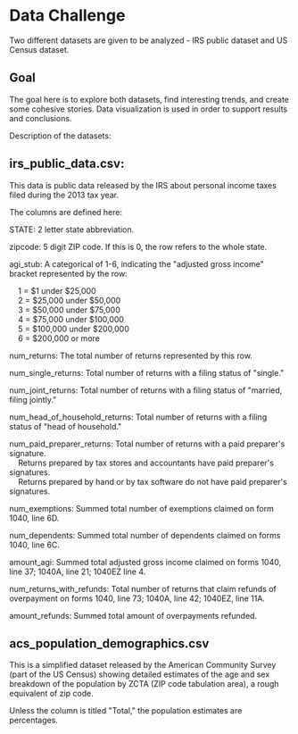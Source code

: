 # Data Challenge

Two different datasets are given to be analyzed - IRS public dataset and US Census dataset. 

## Goal

The goal here is to explore both datasets, find interesting trends, and create some cohesive stories. Data visualization is used in order to support results and conclusions. 

Description of the datasets: 

## irs_public_data.csv:

This data is public data released by the IRS about personal income taxes filed during the 2013 tax year.
 
The columns are defined here:

STATE: 2 letter state abbreviation.

zipcode: 5 digit ZIP code. If this is 0, the row refers to the whole state.

agi_stub: A categorical of 1-6, indicating the "adjusted gross income" bracket represented by the row:

&nbsp;&nbsp;&nbsp;&nbsp;1 = $1 under $25,000\
&nbsp;&nbsp;&nbsp;&nbsp;2 = $25,000 under $50,000\
&nbsp;&nbsp;&nbsp;&nbsp;3 = $50,000 under $75,000\
&nbsp;&nbsp;&nbsp;&nbsp;4 = $75,000 under $100,000\
&nbsp;&nbsp;&nbsp;&nbsp;5 = $100,000 under $200,000\
&nbsp;&nbsp;&nbsp;&nbsp;6 = $200,000 or more
    
num_returns: The total number of returns represented by this row.

num_single_returns: Total number of returns with a filing status of "single."

num_joint_returns: Total number of returns with a filing status of "married, filing jointly."

num_head_of_household_returns: Total number of returns with a filing status of "head of household."

num_paid_preparer_returns: Total number of returns with a paid preparer's signature.\
&nbsp;&nbsp;&nbsp;&nbsp;Returns prepared by tax stores and accountants have paid preparer's signatures.\
&nbsp;&nbsp;&nbsp;&nbsp;Returns prepared by hand or by tax software do not have paid preparer's signatures.
    
num_exemptions: Summed total number of exemptions claimed on form 1040, line 6D.

num_dependents: Summed total number of dependents claimed on forms 1040, line 6C.

amount_agi: Summed total adjusted gross income claimed on forms 1040, line 37; 1040A, line 21; 1040EZ line 4.

num_returns_with_refunds: Total number of returns that claim refunds of overpayment on forms 1040, line 73; 1040A, line 42; 1040EZ, line 11A.

amount_refunds: Summed total amount of overpayments refunded.

## acs_population_demographics.csv

This is a simplified dataset released by the American Community Survey (part of the US Census) showing detailed estimates of the age and sex breakdown of the population by ZCTA (ZIP code tabulation area), a rough equivalent of zip code.

Unless the column is titled "Total," the population estimates are percentages.
